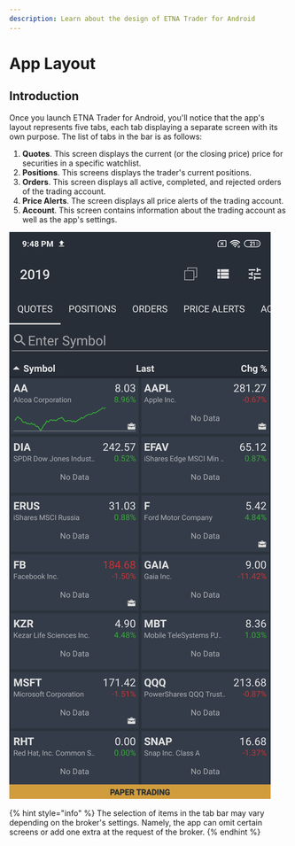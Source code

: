 ```yaml
---
description: Learn about the design of ETNA Trader for Android
---
```


# App Layout

## Introduction

Once you launch ETNA Trader for Android, you'll notice that the app's layout represents five tabs, each tab displaying a separate screen with its own purpose. The list of tabs in the bar is as follows:

1. **Quotes**. This screen displays the current \(or the closing price\) price for securities in a specific watchlist. 
2. **Positions**. This screens displays the trader's current positions.
3. **Orders**. This screen displays all active, completed, and rejected orders of the trading account.
4. **Price Alerts**. The screen displays all price alerts of the trading account.
5. **Account**. This screen contains information about the trading account as well as the app's settings.

![](../../.gitbook/assets/screenshot_2020-04-28-21-48-09-797_com.etnasoft.etnamobile.android.jpg)

{% hint style="info" %}
The selection of items in the tab bar may vary depending on the broker's settings. Namely, the app can omit certain screens or add one extra at the request of the broker.
{% endhint %}

